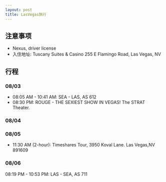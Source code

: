 ```yaml
---
layout: post
title: LasVegas旅行
---
```


## 注意事项

* Nexus, driver license
* 入住地址: Tuscany Suites & Casino 255 E Flamingo Road, Las Vegas, NV

## 行程

### 08/03
	
* 08:05 AM - 10:41 AM: SEA - LAS, AS 612
* 08:30 PM: ROUGE - THE SEXIEST SHOW IN VEGAS! The STRAT Theater.

### 08/04

### 08/05

* 11:30 AM (2-hour): Timeshares Tour, 3950 Koval Lane. Las Vegas,NV 891609

### 08/06

08:19 PM - 10:53 PM: LAS - SEA, AS 711